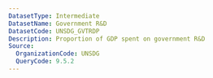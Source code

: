 ```yaml
---
DatasetType: Intermediate
DatasetName: Government R&D
DatasetCode: UNSDG_GVTRDP
Description: Proportion of GDP spent on government R&D
Source:
  OrganizationCode: UNSDG
  QueryCode: 9.5.2
---
```


